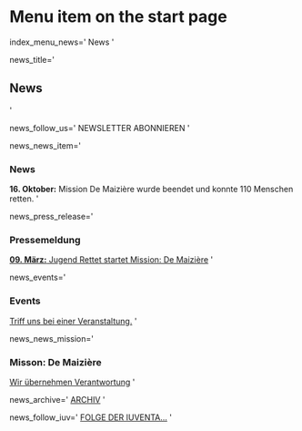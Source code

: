 # Menu item on the start page
index_menu_news='
News
'

news_title='
## News
'

news_follow_us='
NEWSLETTER ABONNIEREN
'

news_news_item='
### News

**16. Oktober:** Mission De Maizière wurde beendet und konnte 110 Menschen retten.
'

news_press_release='
### Pressemeldung

[**09. März:** Jugend Rettet startet Mission: De Maizière](../f/files/Pressemitteilung.pdf) 
'

news_events='
### Events

[Triff uns bei einer Veranstaltung.](https://www.facebook.com/pg/JugendRettet/events/)
'

news_news_mission='
### Misson: De Maizière

[Wir übernehmen Verantwortung](./mission)
'

news_archive='
[ARCHIV](./archive)
'

news_follow_iuv='
[FOLGE DER IUVENTA...](./about#iuventa)
'
